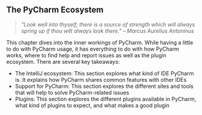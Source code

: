 The PyCharm Ecosystem
---
>_"Look well into thyself; there is a source of strength which will always spring up if
thou wilt always look there."
– Marcus Aurelius Antoninus_


This chapter dives into the inner workings of PyCharm. While having a little to do
with PyCharm usage, it has everything to do with how PyCharm works, where to
find help and report issues as well as the plugin ecosystem.
There are several key takeaways:
- The IntelliJ ecosystem: This section explores what kind of IDE PyCharm is.
It explains how PyCharm shares common features with other IDEs
- Support for PyCharm: This section explores the different sites and tools that
will help to solve PyCharm-related issues
- Plugins: This section explores the different plugins available in PyCharm,
what kind of plugins to expect, and what makes a good plugin